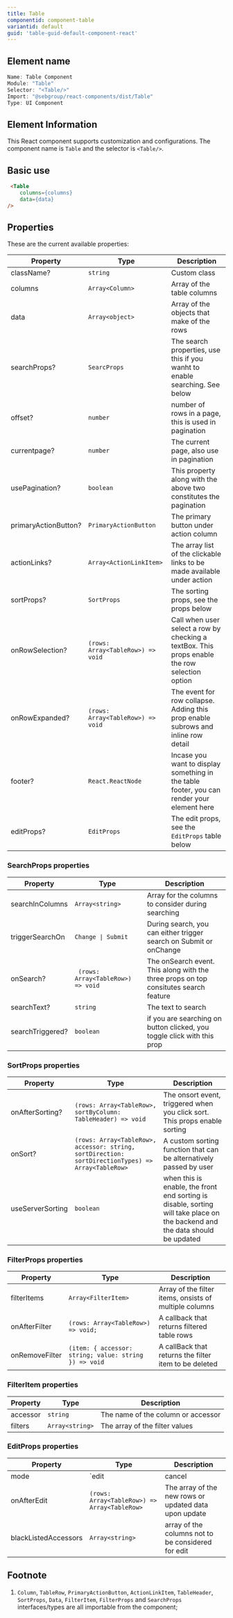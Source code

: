 ```yaml
---
title: Table
componentid: component-table
variantid: default
guid: 'table-guid-default-component-react'
---
```


## Element name
```javascript
Name: Table Component
Module: "Table"
Selector: "<Table/>"
Import: "@sebgroup/react-components/dist/Table"
Type: UI Component
```

## Element Information 
This React component supports customization and configurations. The component name is `Table` and the selector is `<Table/>`.

## Basic use
```html
 <Table
    columns={columns}
    data={data}
/>
```

## Properties
These are the current available properties:

| Property             | Type                              | Description                                                                                   |
|----------------------|-----------------------------------|-----------------------------------------------------------------------------------------------|
| className?           | `string`                          | Custom class                                                                                  |
| columns              | `Array<Column>`                   | Array of the table columns                                                                    |
| data                 | `Array<object>`                   | Array of the objects that make of the rows                                                    |
| searchProps?         | `SearcProps`                      | The search properties, use this if you wanht to enable searching. See below                   |
| offset?              | `number`                          | number of rows in a page, this is used in pagination                                          |
| currentpage?         | `number`                          | The current page, also use in pagination                                                      |
| usePagination?       | `boolean`                         | This property along with the above two constitutes the pagination                             |
| primaryActionButton? | `PrimaryActionButton`             | The primary button under action column                                                        |
| actionLinks?         | `Array<ActionLinkItem>`           | The array list of the clickable links to be made available under action                       |
| sortProps?           | `SortProps`                       | The sorting props, see the props below                                                        |
| onRowSelection?      | `(rows: Array<TableRow>) => void` | Call when user select a row by checking a textBox. This props enable the row selection option |
| onRowExpanded?       | `(rows: Array<TableRow>) => void` | The event for row collapse. Adding this prop enable subrows and inline row detail             |
| footer?              | `React.ReactNode`                 | Incase you want to display something in the table footer, you can render your element here    |
| editProps? | `EditProps` | The edit props, see the `EditProps` table below |

### SearchProps properties
| Property         | Type                               | Description                                                                          |
|------------------|------------------------------------|--------------------------------------------------------------------------------------|
| searchInColumns  | `Array<string>`                    | Array for the columns to consider during searching                                   |
| triggerSearchOn  | `Change \| Submit`                 | During search, you can either trigger search on Submit or onChange                   |
| onSearch?        | ` (rows: Array<TableRow>) => void` | The onSearch event. This along with the three props on top consitutes search feature |
| searchText?      | `string`                           | The text to search                                                                   |
| searchTriggered? | `boolean`                          | if you are searching on button clicked, you toggle click with this prop              |

### SortProps properties

| Property        | Type                                                                                              | Description                                                                |
|-----------------|---------------------------------------------------------------------------------------------------|----------------------------------------------------------------------------|
| onAfterSorting? | `(rows: Array<TableRow>, sortByColumn: TableHeader) => void`                                      | The onsort event, triggered when you click sort. This props enable sorting |
| onSort?         | `(rows: Array<TableRow>, accessor: string, sortDirection: sortDirectionTypes) => Array<TableRow>` | A custom sorting function that can be alternatively passed by user         |
| useServerSorting | `boolean` | when this is enable, the front end sorting is disable, sorting will take place on the backend and the data should be updated |

### FilterProps properties

| Property        | Type  | Description |
|-----------------|-------|----------------------------------------------------------------------------|
| filterItems | `Array<FilterItem>` | Array of the filter items, onsists of multiple columns|
| onAfterFilter | `(rows: Array<TableRow>) => void;` |A callback that returns filtered table rows |
| onRemoveFilter | `(item: { accessor: string; value: string }) => void` | A callBack that returns the filter item to be deleted |

### FilterItem properties
| Property        | Type  | Description |
|-----------------|-------|----------------------------------------------------------------------------|
| accessor | `string` | The name of the column or accessor |
| filters | `Array<string>` | The array of the filter values |

### EditProps properties
| Property        | Type  | Description |
|-----------------|-------|----------------------------------------------------------------------------|
| mode | `edit | cancel | save` | The mode of the edit operation |
| onAfterEdit | `(rows: Array<TableRow>) => Array<TableRow>` | The array of the new rows or updated data upon update |
| blackListedAccessors | `Array<string>` | array of the columns not to be considered for edit|

## Footnote
1. `Column`, `TableRow`, `PrimaryActionButton`, `ActionLinkItem`, `TableHeader`, `SortProps`, `Data`, `FilterItem`, `FilterProps` and `SearchProps` interfaces/types are all importable from the component;


